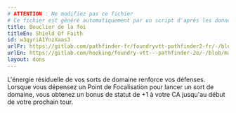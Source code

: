 ```yaml
---
# ATTENTION : Ne modifiez pas ce fichier
# Ce fichier est généré automatiquement par un script d'après les données du module Foundry VTT officiel et de sa traduction
title: Bouclier de la foi
titleEn: Shield Of Faith
id: w3qyriA1YnzXaas3
urlFr: https://gitlab.com/pathfinder-fr/foundryvtt-pathfinder2-fr/-/blob/master/data/feats/w3qyriA1YnzXaas3.htm
urlEn: https://gitlab.com/hooking/foundry-vtt---pathfinder-2e/-/blob/master/packs/data/feats.db/shield-of-faith.json
layout: dons
---
```

L'énergie résiduelle de vos sorts de domaine renforce vos défenses. Lorsque vous dépensez un Point de Focalisation pour lancer un sort de domaine, vous obtenez un bonus de statut de +1 à votre CA jusqu'au début de votre prochain tour.
